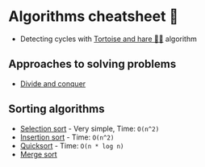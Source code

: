 # Algorithms cheatsheet 🙈

- Detecting cycles with [Tortoise and hare 🐢🐇](./tortoise-and-hare/README.md) algorithm

## Approaches to solving problems

- [Divide and conquer](./DivideAndConquer.md)

## Sorting algorithms

- [Selection sort](./sorting/selection-sort/SelectionSort.md) - Very simple, Time: `O(n^2)`
- [Insertion sort](./sorting/insertion-sort/InsertionSort.md) - Time: `O(n^2)`
- [Quicksort](./sorting/quicksort/QuickSort.md) - Time: `O(n * log n)`
- [Merge sort](./sorting/MergeSort.md)
